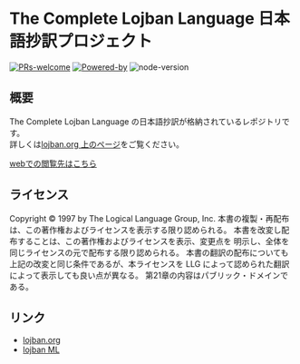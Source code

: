 # The Complete Lojban Language 日本語抄訳プロジェクト

[![PRs-welcome](https://img.shields.io/badge/PRs-welcome-brightgreen)](http://mw.lojban.org/papri/the_Complete_Lojban_Language_%E6%97%A5%E6%9C%AC%E8%AA%9E%E6%8A%84%E8%A8%B3) [![Powered-by](https://img.shields.io/badge/powered%20by-Docusaurus%202-brightgreen)](https://docusaurus.io/) ![node-version](https://img.shields.io/badge/node-17.0.1-blue)  

## 概要
The Complete Lojban Language の日本語抄訳が格納されているレポジトリです。  
詳しくは[lojban.org 上のページ](http://mw.lojban.org/papri/the_Complete_Lojban_Language_%E6%97%A5%E6%9C%AC%E8%AA%9E%E6%8A%84%E8%A8%B3)をご覧ください。

[webでの閲覧先はこちら](http://ponjbogri.github.io/cll-ja/)  

## ライセンス

Copyright © 1997 by The Logical Language Group, Inc. 本書の複製・再配布は、この著作権およびライセンスを表示する限り認められる。 本書を改変し配布することは、この著作権およびライセンスを表示、変更点を 明示し、全体を同じライセンスの元で配布する限り認められる。 本書の翻訳の配布についても上記の改変と同じ条件であるが、本ライセンスを LLG によって認められた翻訳によって表示しても良い点が異なる。 第21章の内容はパブリック・ドメインである。

## リンク
- [lojban.org](https://mw.lojban.org/index.php?title=Lojban)
- [lojban ML](https://groups.google.com/g/lojban)
